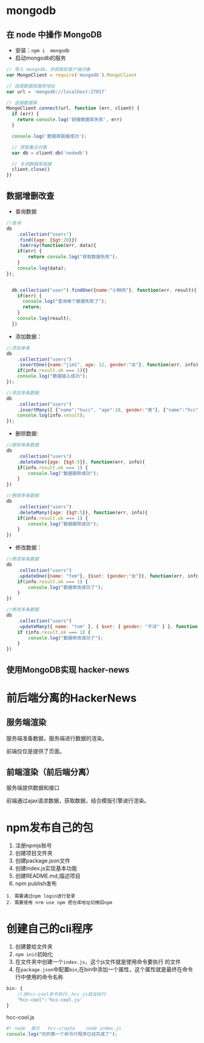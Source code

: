 # mongodb

## 在 node 中操作 MongoDB

- 安装：`npm i  mongodb`
- 启动mongodb的服务

```js
// 导入 mongodb，并获取到客户端对象
var MongoClient = require('mongodb').MongoClient

// 连接数据库服务地址
var url = 'mongodb://localhost:27017'

// 连接数据库
MongoClient.connect(url, function (err, client) {
  if (err) {
    return console.log('链接数据库失败', err)
  }

  console.log('数据库链接成功');

  // 获取集合对象
  var db = client.db('nodedb')

  // 关闭数据库链接
  client.close()
})
```

## 数据增删改查

+ 查询数据

```javascript
//查询
db
    .collection("users")
    .find({age: {$gt:20}})
    .toArray(function(err, data){
    if(err) {
        return console.log("获取数据失败");
    }
    console.log(data);
});


  db.collection("user").findOne({name:"小鲜肉"}, function(err, result){
    if(err) {
      console.log("查询单个数据失败了");
      return;
    }
    console.log(result);
  })
```

- 添加数据：

```js
//添加单条
db
    .collection("users")
    .insertOne({name:"jim1", age: 12, gender:"女"}, function(err, info){
    if(info.result.ok === 1){}
    console.log("数据插入成功");
});

//添加多条数据
db
    .collection("users")
    .insertMany([ {"name":"hucc", "age":18, gender:"男"}, {"name":"hcc", "age":17, gender:"女"} ], function(err, info){
    console.log(info.result);
});
```

- 删除数据:

```js
//删除单条数据
db
    .collection("users")
    .deleteOne({age: {$gt:5}}, function(err, info){
    if(info.result.ok === 1) {
        console.log("数据删除成功");
    }
})

//删除多条数据
db
    .collection("users")
    .deleteMany({age: {$gt:5}}, function(err, info){
    if(info.result.ok === 1) {
        console.log("数据删除成功");
    }
})
```

- 修改数据：

```js
//修改单条数据
db
    .collection("users")
    .updateOne({name: "tom"}, {$set: {gender:"女"}}, function(err, info){
    if(info.result.ok === 1) {
        console.log("数据修改成功了");
    }
})

//修改多条数据
db
    .collection("users")
    .updateMany({ name: "tom" }, { $set: { gender: "不详" } }, function (err, info) {
    if (info.result.ok === 1) {
        console.log("数据修改成功了");
    }
})
```

## 使用MongoDB实现 hacker-news

# 前后端分离的HackerNews

## 服务端渲染

服务端准备数据，服务端进行数据的渲染。

前端仅仅是提供了页面。

## 前端渲染（前后端分离）

服务端提供数据和接口

前端通过ajax请求数据，获取数据，结合模版引擎进行渲染。



# npm发布自己的包

1. 注册npmjs账号
2. 创建项目文件夹
3. 创建package.json文件
4. 创建index.js实现基本功能
5. 创建README.md,描述项目
6. npm publish发布

```
1. 需要通过npm login进行登录
2. 需要使用 nrm use npm 把仓库地址切换回npm
```

# 创建自己的cli程序

1. 创建要给文件夹
2. `npm init`初始化
3. 在文件夹中创建一个`index.js`，这个js文件就是使用命令要执行 的文件
4. 在`package.json`中配置`bin`,在bin中添加一个属性，这个属性就是最终在命令行中使用的命令名称

```javascript
bin: {
    //当hcc-cool命令执行，hcc.js就会执行
	"hcc-cool":'hcc-cool.js'    
}
```

hcc-cool.js

```javascript
#! node  表示   hcc-create    node index.js
console.log("你的第一个命令行程序已经完成了");
```


